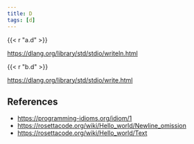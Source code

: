 ```yaml
---
title: D
tags: [d]
---
```


{{< r "a.d" >}}

<https://dlang.org/library/std/stdio/writeln.html>

{{< r "b.d" >}}

<https://dlang.org/library/std/stdio/write.html>

## References

- <https://programming-idioms.org/idiom/1>
- <https://rosettacode.org/wiki/Hello_world/Newline_omission>
- <https://rosettacode.org/wiki/Hello_world/Text>
